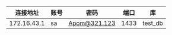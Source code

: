 | 连接地址 | 账号 | 密码           | 端口   | 库       |
|------|----|--------------|------|---------|
|    172.16.43.1  | sa | Apom@321.123 | 1433 | test_db |

